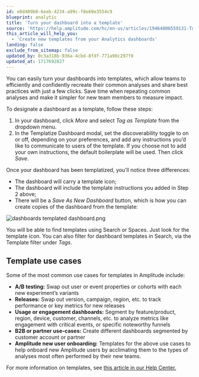 ```yaml
---
id: e0d409b0-6eeb-4234-a99c-f8e69e3554c9
blueprint: analytic
title: 'Turn your dashboard into a template'
source: 'https://help.amplitude.com/hc/en-us/articles/19464806559131-Turn-your-dashboard-into-a-template'
this_article_will_help_you:
  - 'Create new templates from your Analytics dashboards'
landing: false
exclude_from_sitemap: false
updated_by: 0c3a318b-936a-4cbd-8fdf-771a90c297f0
updated_at: 1717692827
---
```

You can easily turn your dashboards into templates, which allow teams to efficiently and confidently recreate their common analyses and share best practices with just a few clicks. Save time when repeating common analyses and make it simpler for new team members to measure impact.

To designate a dashboard as a template, follow these steps:

1. In your dashboard, click *More* and select *Tag as Template* from the dropdown menu.
2. In the Templatize Dashboard modal, set the discoverability toggle to on or off, depending on your preferences, and add any instructions you’d like to communicate to users of the template. If you choose not to add your own instructions, the default boilerplate will be used. Then click *Save*.

Once your dashboard has been templatized, you’ll notice three differences:

* The dashboard will carry a template icon;
* The dashboard will include the template instructions you added in Step 2 above;
* There will be a *Save As New Dashboard* button, which is how you can create copies of the dashboard from the template:  
  
![dashboards templated dashboard.png](/docs/output/img/analytics/dashboards-templated-dashboard-png.png)

You will be able to find templates using Search or Spaces. Just look for the template icon. You can also filter for dashboard templates in Search, via the Template filter under *Tags*.

## Template use cases

Some of the most common use cases for templates in Amplitude include:

* **A/B testing:** Swap out user or event properties or cohorts with each new experiment’s variants
* **Releases:** Swap out version, campaign, region, etc. to track performance or key metrics for new releases
* **Usage or engagement dashboards:** Segment by feature/product, region, device, customer, channels, etc. to analyze metrics like engagement with critical events, or specific noteworthy funnels
* **B2B or partner use-cases:** Create different dashboards segmented by customer account or partner
* **Amplitude new user onboarding:** Templates for the above use cases to help onboard new Amplitude users by acclimating them to the types of analyses most often performed by their new teams.

For more information on templates, see [this article in our Help Center.](/docs/analytics/templates)